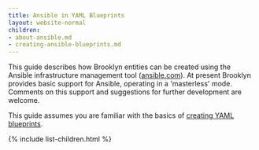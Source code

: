 ```yaml
---
title: Ansible in YAML Blueprints
layout: website-normal
children:
- about-ansible.md
- creating-ansible-blueprints.md
---
```


This guide describes how Brooklyn entities can be created using the Ansible infrastructure management tool
 ([ansible.com](http://ansible.com)).
At present Brooklyn provides basic support for Ansible, operating in a 'masterless' mode. 
Comments on this support and suggestions for further development are welcome.

This guide assumes you are familiar with the basics of [creating YAML blueprints](../../blueprints).

{% include list-children.html %}
